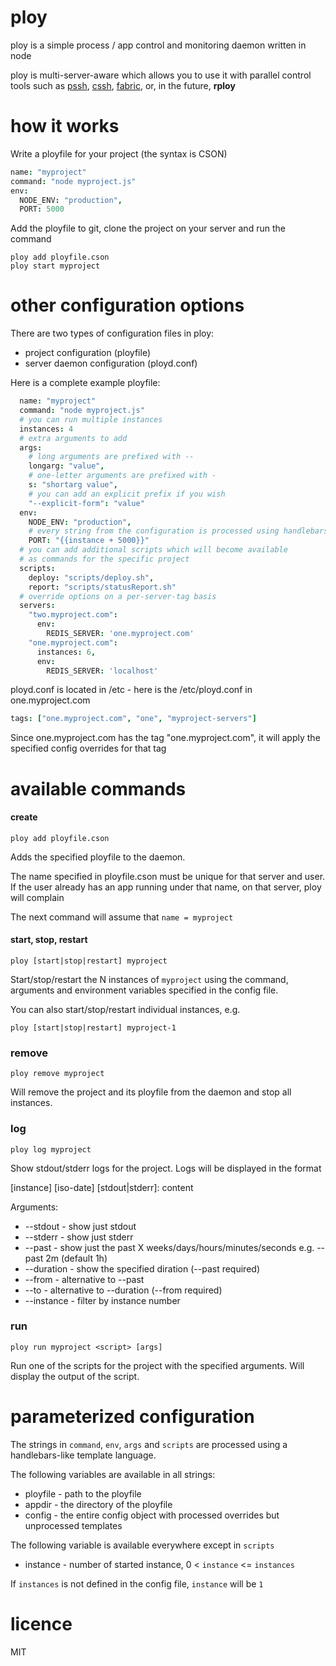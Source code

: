 # ploy

ploy is a simple process / app control and monitoring daemon written in node

ploy is multi-server-aware which allows you to use
it with parallel control tools such as [pssh](http://www.theether.org/pssh/),
[cssh](http://sourceforge.net/projects/clusterssh/),
[fabric](http://docs.fabfile.org/en/1.6/), or, in the future,
**rploy**

# how it works

Write a ployfile for your project (the syntax is CSON)

```coffeescript
name: "myproject"
command: "node myproject.js" 
env: 
  NODE_ENV: "production",
  PORT: 5000
```

Add the ployfile to git, clone the project on your server and run
the command

    ploy add ployfile.cson
    ploy start myproject 

# other configuration options

There are two types of configuration files in ploy:
* project configuration (ployfile)
* server daemon configuration (ployd.conf)

Here is a complete example ployfile:

```coffeescript
  name: "myproject"
  command: "node myproject.js"
  # you can run multiple instances
  instances: 4
  # extra arguments to add
  args: 
    # long arguments are prefixed with --
    longarg: "value",
    # one-letter arguments are prefixed with -
    s: "shortarg value",
    # you can add an explicit prefix if you wish
    "--explicit-form": "value"  
  env: 
    NODE_ENV: "production",
    # every string from the configuration is processed using handlebars
    PORT: "{{instance + 5000}}"
  # you can add additional scripts which will become available
  # as commands for the specific project
  scripts: 
    deploy: "scripts/deploy.sh",
    report: "scripts/statusReport.sh"
  # override options on a per-server-tag basis
  servers: 
    "two.myproject.com": 
      env: 
        REDIS_SERVER: 'one.myproject.com'
    "one.myproject.com":
      instances: 6,
      env: 
        REDIS_SERVER: 'localhost'
```

ployd.conf is located in /etc - here is the /etc/ployd.conf in one.myproject.com

```coffeescript
tags: ["one.myproject.com", "one", "myproject-servers"]
```

Since one.myproject.com has the tag "one.myproject.com", it will apply the 
specified config overrides for that tag

# available commands

#### create

    ploy add ployfile.cson

Adds the specified ployfile to the daemon.

The name specified in ployfile.cson must be unique for that server
and user. If the user already has an app running under that name, on
that server, ploy will complain

The next command will assume that `name = myproject`

#### start, stop, restart

    ploy [start|stop|restart] myproject

Start/stop/restart the N instances of `myproject` using the command, 
arguments and environment variables specified in the config file. 

You can also start/stop/restart individual instances, e.g.

    ploy [start|stop|restart] myproject-1

### remove 

    ploy remove myproject

Will remove the project and its ployfile from the daemon and stop
all instances.

### log

    ploy log myproject

Show stdout/stderr logs for the project. Logs will be displayed in the format

[instance] [iso-date] [stdout|stderr]: content

Arguments:
* --stdout - show just stdout
* --stderr - show just stderr
* --past <time> - show just the past X weeks/days/hours/minutes/seconds e.g. --past 2m (default 1h)
* --duration <time> - show the specified diration (--past required)
* --from <date> - alternative to --past
* --to <date> - alternative to --duration (--from required)
* --instance <x> - filter by instance number

### run

    ploy run myproject <script> [args]

Run one of the scripts for the project with the specified arguments. Will
display the output of the script.

# parameterized configuration

The strings in `command`, `env`, `args` and `scripts` are processed using
a handlebars-like template language.

The following variables are available in all strings: 

* ployfile - path to the ployfile
* appdir - the directory of the ployfile
* config - the entire config object with processed overrides but unprocessed templates

The following variable is available everywhere except in `scripts`

* instance - number of started instance, 0 &lt; `instance` <= `instances`

If `instances` is not defined in the config file, `instance` will be `1`

# licence

MIT

